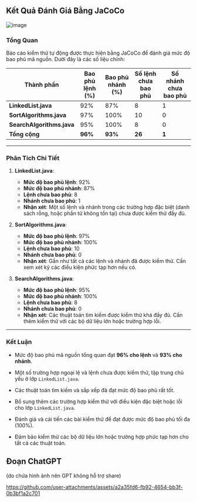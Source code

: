 ## Kết Quả Đánh Giá Bằng JaCoCo

![image](https://github.com/user-attachments/assets/2294e263-a1d4-41a6-93a4-38d21fc42062)


### Tổng Quan
Báo cáo kiểm thử tự động được thực hiện bằng JaCoCo để đánh giá mức độ bao phủ mã nguồn. Dưới đây là các số liệu chính:

| Thành phần              | Bao phủ lệnh (%) | Bao phủ nhánh (%) | Số lệnh chưa bao phủ | Số nhánh chưa bao phủ |
|-------------------------|------------------|-------------------|----------------------|-----------------------|
| **LinkedList.java**     | 92%              | 87%               | 8                    | 1                     |
| **SortAlgorithms.java** | 97%              | 100%              | 10                   | 0                     |
| **SearchAlgorithms.java** | 95%            | 100%              | 8                    | 0                     |
| **Tổng cộng**           | **96%**          | **93%**           | **26**               | **1**                 |

---

### Phân Tích Chi Tiết

1. **LinkedList.java**:
   - **Mức độ bao phủ lệnh**: 92%
   - **Mức độ bao phủ nhánh**: 87%
   - **Lệnh chưa bao phủ**: 8
   - **Nhánh chưa bao phủ**: 1
   - **Nhận xét**: Một số lệnh và nhánh trong các trường hợp đặc biệt (danh sách rỗng, hoặc phần tử không tồn tại) chưa được kiểm thử đầy đủ.

2. **SortAlgorithms.java**:
   - **Mức độ bao phủ lệnh**: 97%
   - **Mức độ bao phủ nhánh**: 100%
   - **Lệnh chưa bao phủ**: 10
   - **Nhánh chưa bao phủ**: 0
   - **Nhận xét**: Gần như tất cả các lệnh và nhánh đã được kiểm thử. Cần xem xét kỹ các điều kiện phức tạp hơn nếu có.

3. **SearchAlgorithms.java**:
   - **Mức độ bao phủ lệnh**: 95%
   - **Mức độ bao phủ nhánh**: 100%
   - **Lệnh chưa bao phủ**: 8
   - **Nhánh chưa bao phủ**: 0
   - **Nhận xét**: Các thuật toán tìm kiếm được kiểm thử khá đầy đủ. Cần thêm kiểm thử với các bộ dữ liệu lớn hoặc trường hợp lỗi.

---

### Kết Luận

- Mức độ bao phủ mã nguồn tổng quan đạt **96% cho lệnh** và **93% cho nhánh**.
- Một số trường hợp ngoại lệ và lệnh chưa được kiểm thử, tập trung chủ yếu ở lớp `LinkedList.java`.
- Các thuật toán tìm kiếm và sắp xếp đã đạt mức độ bao phủ rất tốt.


- Bổ sung thêm các trường hợp kiểm thử với điều kiện đặc biệt hoặc lỗi cho lớp `LinkedList.java`.
- Đánh giá và cải tiến các bài kiểm thử để đạt được mức độ bao phủ tối đa (100%).
- Đảm bảo kiểm thử các bộ dữ liệu lớn hoặc trường hợp phức tạp hơn cho tất cả các thuật toán.

## Đoạn ChatGPT
(do chứa hình ảnh nên GPT không hỗ trợ share)

https://github.com/user-attachments/assets/a2a35fd6-fb92-4654-bb3f-0b3bf1a2c701


